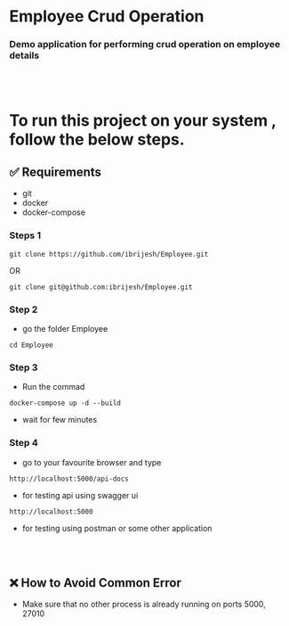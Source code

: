 # Employee Crud Operation

### Demo application for performing crud operation on employee details

<br>

<br>


# To run this project on your system , follow the below steps.

## ✅ Requirements

- git
- docker
- docker-compose

### Steps 1
```
git clone https://github.com/ibrijesh/Employee.git
```

 OR

```
git clone git@github.com:ibrijesh/Employee.git
```

### Step 2
- go the folder Employee 
``` 
cd Employee
```

### Step 3
- Run the commad
```
docker-compose up -d --build  
```  
- wait for few minutes

### Step 4
- go to your favourite browser and  type
```
http://localhost:5000/api-docs      
```
- for testing api using swagger ui

```
http://localhost:5000      
```

- for testing using postman or some other application
<br>
<br>

## ❌ How to Avoid  Common Error  
- Make sure that  no other  process is already running on ports 5000, 27010

